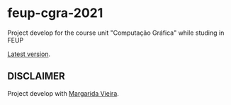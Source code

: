 # feup-cgra-2021
Project develop for the course unit "Computação Gráfica" while studing in FEUP

[Latest version](https://paginas.fe.up.pt/~up201905650/CGRA/project/).

## DISCLAIMER
Project develop with [Margarida Vieira](https://github.com/margaridav27 "margaridav27").
